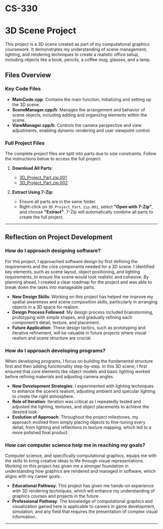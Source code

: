 # CS-330

# 3D Scene Project

This project is a 3D scene created as part of my computational graphics coursework. It demonstrates my understanding of scene management, lighting, and rendering techniques to create a realistic office setup, including objects like a book, pencils, a coffee mug, glasses, and a lamp.

## Files Overview

### Key Code Files
- **MainCode.cpp**: Contains the main function, initializing and setting up the 3D scene.
- **SceneManager.cpp/h**: Manages the arrangement and behavior of scene objects, including adding and organizing elements within the scene.
- **ViewManager.cpp/h**: Controls the camera perspective and view adjustments, enabling dynamic rendering and user viewpoint control.

### Full Project Files
The complete project files are split into parts due to size constraints. Follow the instructions below to access the full project:

1. **Download All Parts**:
   - [3D_Project_Part.zip.001](https://github.com/ZGood74/CS-330-Module-8-3-Journal/blob/main/3D_Project_Part.zip.001)
   - [3D_Project_Part.zip.002](https://github.com/ZGood74/CS-330-Module-8-3-Journal/blob/main/3D_Project_Part.zip.002)


2. **Extract Using 7-Zip**:
   - Ensure all parts are in the same folder.
   - Right-click on `3D_Project_Part.zip.001`, select **"Open with 7-Zip"**, and choose **"Extract"**. 7-Zip will automatically combine all parts to create the full project.

---

## Reflection on Project Development

### How do I approach designing software?
For this project, I approached software design by first defining the requirements and the core components needed for a 3D scene. I identified key elements, such as scene layout, object positioning, and lighting requirements, to ensure the scene would look realistic and cohesive. By planning ahead, I created a clear roadmap for the project and was able to break down the tasks into manageable parts.

- **New Design Skills**: Working on this project has helped me improve my spatial awareness and scene composition skills, particularly in arranging objects in a 3D space for realism.
- **Design Process Followed**: My design process included brainstorming, prototyping with simple shapes, and gradually refining each component’s detail, texture, and placement.
- **Future Application**: These design tactics, such as prototyping and iterative refinement, will be valuable in future projects where visual realism and scene structure are crucial.

### How do I approach developing programs?
When developing programs, I focus on building the fundamental structure first and then adding functionality step-by-step. In this 3D scene, I first ensured that core elements like object models and basic lighting worked before refining materials and adjusting camera angles.

- **New Development Strategies**: I experimented with lighting techniques to enhance the scene’s realism, adjusting ambient and specular lighting to create the right atmosphere.
- **Role of Iteration**: Iteration was critical as I repeatedly tested and adjusted the lighting, textures, and object placements to achieve the desired look.
- **Evolution of Approach**: Throughout the project milestones, my approach evolved from simply placing objects to fine-tuning every detail, from lighting and reflections to texture mapping, which led to a more polished final product.

### How can computer science help me in reaching my goals?
Computer science, and specifically computational graphics, equips me with the skills to bring creative ideas to life through visual representations. Working on this project has given me a stronger foundation in understanding how graphics are rendered and managed in software, which aligns with my career goals.

- **Educational Pathway**: This project has given me hands-on experience with 3D rendering techniques, which will enhance my understanding of graphics courses and projects in the future.
- **Professional Pathway**: The knowledge of computational graphics and visualization gained here is applicable to careers in game development, simulation, and any field that requires the presentation of complex visual information.

---
